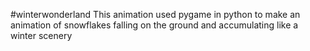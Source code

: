 #winterwonderland
This animation used pygame in python to make an animation of snowflakes falling on the ground and accumulating like a winter scenery
